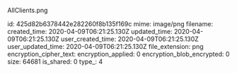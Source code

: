 AllClients.png

id: 425d82b6378442e282260f8b135f169c
mime: image/png
filename: 
created_time: 2020-04-09T06:21:25.130Z
updated_time: 2020-04-09T06:21:25.130Z
user_created_time: 2020-04-09T06:21:25.130Z
user_updated_time: 2020-04-09T06:21:25.130Z
file_extension: png
encryption_cipher_text: 
encryption_applied: 0
encryption_blob_encrypted: 0
size: 64681
is_shared: 0
type_: 4